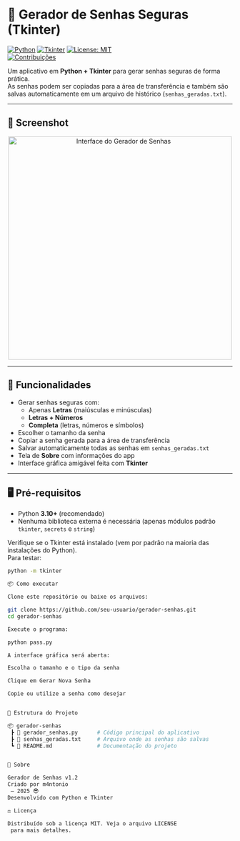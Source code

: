 # 🔐 Gerador de Senhas Seguras (Tkinter)

[![Python](https://img.shields.io/badge/Python-3.10+-blue.svg)](https://www.python.org/) 
[![Tkinter](https://img.shields.io/badge/GUI-Tkinter-green.svg)](https://docs.python.org/3/library/tkinter.html) 
[![License: MIT](https://img.shields.io/badge/License-MIT-yellow.svg)](LICENSE)  
[![Contribuições](https://img.shields.io/badge/Contribuições-Bem--vindas-orange.svg)](../../issues)

Um aplicativo em **Python + Tkinter** para gerar senhas seguras de forma prática.  
As senhas podem ser copiadas para a área de transferência e também são salvas automaticamente em um arquivo de histórico (`senhas_geradas.txt`).

---

## 📸 Screenshot

<p align="center">
  <img src="screenshot.png" alt="Interface do Gerador de Senhas" width="500"/>
</p>

---

## 🚀 Funcionalidades
- Gerar senhas seguras com:
  - Apenas **Letras** (maiúsculas e minúsculas)
  - **Letras + Números**
  - **Completa** (letras, números e símbolos)
- Escolher o tamanho da senha
- Copiar a senha gerada para a área de transferência
- Salvar automaticamente todas as senhas em `senhas_geradas.txt`
- Tela de **Sobre** com informações do app
- Interface gráfica amigável feita com **Tkinter**

---

## 🖥️ Pré-requisitos

- Python **3.10+** (recomendado)
- Nenhuma biblioteca externa é necessária (apenas módulos padrão `tkinter`, `secrets` e `string`)

Verifique se o Tkinter está instalado (vem por padrão na maioria das instalações do Python).  
Para testar:

```bash
python -m tkinter

📦 Como executar

Clone este repositório ou baixe os arquivos:

git clone https://github.com/seu-usuario/gerador-senhas.git
cd gerador-senhas

Execute o programa:

python pass.py

A interface gráfica será aberta:

Escolha o tamanho e o tipo da senha

Clique em Gerar Nova Senha

Copie ou utilize a senha como desejar


📂 Estrutura do Projeto

📦 gerador-senhas
 ┣ 📜 gerador_senhas.py      # Código principal do aplicativo
 ┣ 📜 senhas_geradas.txt     # Arquivo onde as senhas são salvas
 ┗ 📜 README.md              # Documentação do projeto


📖 Sobre

Gerador de Senhas v1.2
Criado por m4ntonio
 – 2025 😎
Desenvolvido com Python e Tkinter

⚖️ Licença

Distribuído sob a licença MIT. Veja o arquivo LICENSE
 para mais detalhes.
